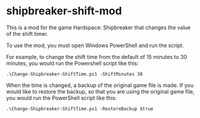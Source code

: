 # shipbreaker-shift-mod
This is a mod for the game Hardspace: Shipbreaker that changes the value of the shift timer.

To use the mod, you must open Windows PowerShell and run the script.

For example, to change the shift time from the default of 15 minutes to 30 minutes,
you would run the Powershell script like this:

    .\Change-Shipbreaker-ShiftTime.ps1 -ShiftMinutes 30

When the time is changed, a backup of the original game file is made.
If you would like to restore the backup, so that you are using the original game file,
you would run the PowerShell script like this:

    .\Change-Shipbreaker-ShiftTime.ps1 -RestoreBackup $true